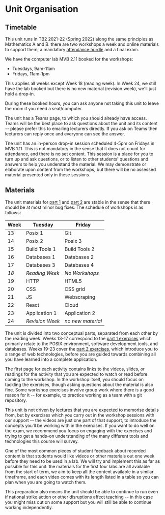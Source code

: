 # Unit Organisation

## Timetable

This unit runs in TB2 2021-22 (Spring 2022) along the same principles as
Mathematics A and B: there are two workshops a week and online materials to
support them, a mandatory [attendance hurdle](hurdle.md) and a final exam.

We have the computer lab MVB 2.11 booked for the workshops:

  - Tuesdays, 9am-11am
  - Fridays, 11am-1pm

This applies all weeks except Week 18 (reading week). In Week 24, we still have
the lab booked but there is no new material (revision week), we'll just hold a
drop-in.  

During these booked hours, you can ask anyone not taking this unit to leave the
room if you need a seat/computer.

The unit has a Teams page, to which you should already have access. Teams will
be the best place to ask questions about the unit and its content -- please
prefer this to emailing lecturers directly. If you ask on Teams then lecturers
can reply once and everyone can see the answer.

The unit has an in-person drop-in session scheduled 4-5pm on Fridays in MVB
1.11. This is not mandatory in the sense that it does not count for attendance,
and there is no set content. This session is a place for you to turn up and ask
questions, or to listen to other students' questions and answers to help you
understand the material. We may demonstrate or elaborate upon content from the
workshops, but there will be no assessed material presented only in these
sessions.

## Materials

The unit materials for [part 1](exercises/part1) and [part 2](exercises/part2)
are stable in the sense that there should be at most minor bug fixes.  The
schedule of workshops is as follows:

| Week | Tuesday | Friday |
|------|---------|----------|
| 13   | Posix 1 | Git  |
| 14   | Posix 2 | Posix 3  |
| 15   | Build Tools 1 | Build Tools 2 |
| 16   | Databases 1 | Databases 2 |
| 17   | Databases 3 | Databases 4 |
| _18_   | _Reading Week_ | _No Workshops_ |
| 19   | HTTP    | HTML5    |
| 20   | CSS     | CSS grid |
| 21   | JS      | Webscraping    |
| 22   | React | Cloud |
| 23   | Application 1 | Application 2  |
| 24   | _Revision Week_ | _no new material_ |

The unit is divided into two conceptual parts, separated from each other by the
reading week. Weeks 13-17 correspond to the [part 1 exercises](exercises/part1) which
primarily relate to the POSIX environment, software development tools, and databases. Weeks
19-23 cover the [part 2 exercises](exercises/part2), which introduce you to a
range of web technologies, before you are guided towards combining all you have
learned into a complete application.

The first page for each activity contains links to the videos, slides, or
readings for the activity that you are expected to watch or read before coming
to the workshop. In the workshop itself, you should focus on tackling the
exercises, though asking questions about the material is also fine. Some
workshop exercises involve group work where there is a good reason for it -- for
example, to practice working as a team with a git repository.

This unit is not driven by lectures that you are expected to memorise details
from, but by exercises which you carry out in the workshop sessions with our
support -- the videos are just one part of that support, to introduce the
concepts you'll be working with in the exercises.  If you want to do well on the
exam, we recommend you focus on engaging with the exercises and trying to get a
hands-on understanding of the many different tools and technologies this course
will survey.

One of the most common pieces of student feedback about recorded content is that
students would like videos or other materials out one week before they need to
be used in a lab. We will try and implement this as far as possible for this
unit: the materials for the first four labs are all available from the start of
term, we aim to keep all the content available in a similar timeframe, and each
video comes with its length listed in a table so you can plan when you are going
to watch them. 

This preparation also means the unit should be able to continue to run even if
national strike action or other disruptions affect teaching -- in this case you
might miss out on some support but you will still be able to continue working
independently.
